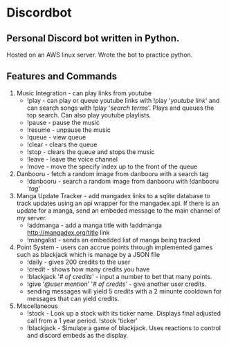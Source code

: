# Discordbot
## Personal Discord bot written in Python. 

Hosted on an AWS linux server. Wrote the bot to practice python.

## Features and Commands

1. Music Integration - can play links from youtube
    - !play - can play or queue youtube links with !play '*youtube link*' and can search songs with !play '*search terms*'. Plays and queues the top search. Can also play youtube playlists.
    - !pause - pause the music
    - !resume - unpause the music 
    - !queue - view queue
    - !clear - clears the queue 
    - !stop - clears the queue and stops the music
    - !leave - leave the voice channel
    - !move - move the specify index up to the front of the queue
2. Danbooru - fetch a random image from danbooru with a search tag 
    - !danbooru - search a random image from danbooru with !danbooru '*tag*'
3. Manga Update Tracker - add mangadex links to a sqlite database to track updates using an api wrapper for the mangadex api. If there is an update for a manga, send an embeded message to the main channel of my server.
    - !addmanga - add a manga title with !addmanga http://mangadex.org/title link
    - !mangalist - sends an embedded list of manga being tracked 
4. Point System - users can accrue points through implemented games such as blackjack which is manage by a JSON file
    - !daily - gives 200 credits to the user
    - !credit - shows how many credits you have
    - !blackjack '*# of credits*' - input a number to bet that many points.
    - !give '*@user mention*' '*# of credits*' - give another user credits.
    - sending messages will yield 5 credits with a 2 minunte cooldown for messages that can yield credits.
5. Miscellaneous 
    - !stock - Look up a stock with its ticker name. Displays final adjusted call from a 1 year period. !stock 'ticker'
    - !blackjack - Simulate a game of blackjack. Uses reactions to control and discord embeds as the display.




